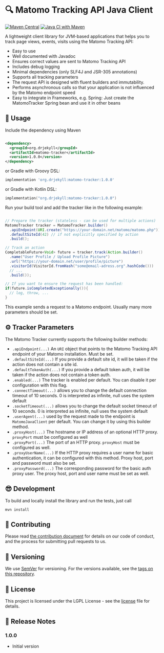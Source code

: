# :mag: Matomo Tracking API Java Client

[![Maven Central](https://img.shields.io/maven-central/v/org.drjekyll/matomo-tracker.svg?label=Maven%20Central)](https://search.maven.org/search?q=g:%22org.drjekyll%22%20AND%20a:%22matomo-tracker%22)
[![Java CI with Maven](https://github.com/dheid/matomo-tracker/actions/workflows/build.yml/badge.svg)](https://github.com/dheid/matomo-tracker/actions/workflows/build.yml)

A lightweight client library for JVM-based applications that helps you to track page views, events, visits using the
Matomo Tracking API:

* Easy to use
* Well documented with Javadoc
* Ensures correct values are sent to Matomo Tracking API
* Includes debug logging
* Minimal dependencies (only SLF4J and JSR-305 annotations)
* Supports all tracking parameters
* The request API is designed with fluent builders and immutability.
* Performs asynchronous calls so that your application is not influenced by the Matomo endpoint speed
* Easy to integrate in Frameworks, e.g. Spring: Just create the MatomoTracker Spring bean and use it in other beans

## :wrench: Usage

Include the dependency using Maven

```xml

<dependency>
  <groupId>org.drjekyll</groupId>
  <artifactId>matomo-tracker</artifactId>
  <version>1.0.0</version>
</dependency>
```

or Gradle with Groovy DSL:

```groovy
implementation 'org.drjekyll:matomo-tracker:1.0.0'
```

or Gradle with Kotlin DSL:

```kotlin
implementation("org.drjekyll:matomo-tracker:1.0.0")
```

Run your build tool and add the tracker like in the following example:

```java

// Prepare the tracker (stateless - can be used for multiple actions)
MatomoTracker tracker = MatomoTracker.builder()
  .apiEndpoint(URI.create("https://your-domain.net/matomo/matomo.php"))
  .defaultSiteId(42) // if not explicitly specified by action
  .build();

// Track an action
CompletableFuture<Void> future = tracker.track(Action.builder()
  .name("User Profile / Upload Profile Picture")
  .url("https://your-domain.net/user/profile/picture")
  .visitorId(VisitorId.fromHash("some@email-adress.org".hashCode()))
  // ...
  .build());

// If you want to ensure the request has been handled:
if(future.isCompletedExceptionally()){
  // log, throw, ...
}
```

This example sends a request to a Matomo endpoint. Usually many more parameters should be set.

## :gear: Tracker Parameters

The Matomo Tracker currently supports the following builder methods:

* `.apiEndpoint(...)` An `URI` object that points to the Matomo Tracking API endpoint of your Matomo installation. Must be set.
* `.defaultSiteId(...)` If you provide a default site id, it will be taken if the action does not contain a site id.
* `.defaultTokenAuth(...)` If you provide a default token auth, it will be taken if the action does not contain a token auth.
* `.enabled(...)` The tracker is enabled per default. You can disable it per configuration with this flag.
* `.connectTimeout(...)` allows you to change the default connection timeout of 10 seconds. 0 is
  interpreted as infinite, null uses the system default
* `.socketTimeout(...)` allows you to change the default socket timeout of 10 seconds. 0 is
  interpreted as infinite, null uses the system default
* `.userAgent(...)` used by the request made to the endpoint is `MatomoJavaClient` per default. You can change it by using this builder method.
* `.proxyHost(...)` The hostname or IP address of an optional HTTP proxy. `proxyPort` must be
  configured as well
* `.proxyPort(...)` The port of an HTTP proxy. `proxyHost` must be configured as well.
* `.proxyUserName(...)` If the HTTP proxy requires a user name for basic authentication, it can be
  configured with this method. Proxy host, port and password must also be set.
* `.proxyPassword(...)` The corresponding password for the basic auth proxy user. The proxy host,
  port and user name must be set as well.

## :sunglasses: Development

To build and locally install the library and run the tests, just call

    mvn install

## :handshake: Contributing

Please read [the contribution document](CONTRIBUTING.md) for details on our code of conduct, and the
process for submitting pull requests to us.

## :notebook: Versioning

We use [SemVer](http://semver.org/) for versioning. For the versions available, see
the [tags on this repository](https://github.com/dheid/matomo-tracker/tags).

## :scroll: License

This project is licensed under the LGPL License - see the [license](LICENSE) file for details.

## :loudspeaker: Release Notes

### 1.0.0

* Initial version
